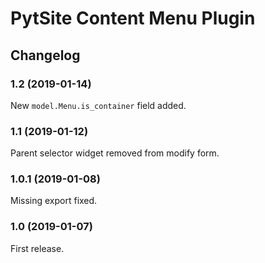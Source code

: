 # PytSite Content Menu Plugin


## Changelog


### 1.2 (2019-01-14)

New `model.Menu.is_container` field added.


### 1.1 (2019-01-12)

Parent selector widget removed from modify form.


### 1.0.1 (2019-01-08)

Missing export fixed.


### 1.0 (2019-01-07)

First release.
